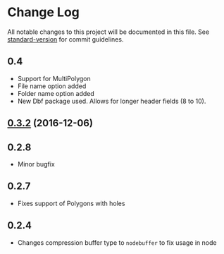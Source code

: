 # Change Log

All notable changes to this project will be documented in this file. See [standard-version](https://github.com/conventional-changelog/standard-version) for commit guidelines.

## 0.4
* Support for MultiPolygon
* File name option added
* Folder name option added
* New Dbf package used. Allows for longer header fields (8 to 10).

<a name="0.3.2"></a>
## [0.3.2](https://github.com/mapbox/shp-write/compare/v0.3.1...v0.3.2) (2016-12-06)



## 0.2.8

* Minor bugfix

## 0.2.7

* Fixes support of Polygons with holes

## 0.2.4

* Changes compression buffer type to `nodebuffer` to fix usage in node
